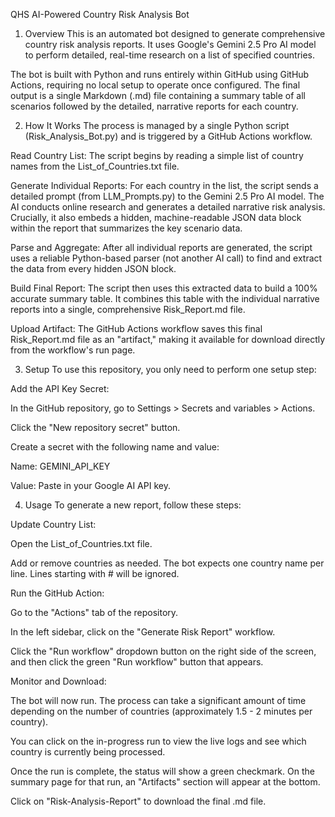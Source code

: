 QHS AI-Powered Country Risk Analysis Bot
1. Overview
This is an automated bot designed to generate comprehensive country risk analysis reports. It uses Google's Gemini 2.5 Pro AI model to perform detailed, real-time research on a list of specified countries.

The bot is built with Python and runs entirely within GitHub using GitHub Actions, requiring no local setup to operate once configured. The final output is a single Markdown (.md) file containing a summary table of all scenarios followed by the detailed, narrative reports for each country.

2. How It Works
The process is managed by a single Python script (Risk_Analysis_Bot.py) and is triggered by a GitHub Actions workflow.

Read Country List: The script begins by reading a simple list of country names from the List_of_Countries.txt file.

Generate Individual Reports: For each country in the list, the script sends a detailed prompt (from LLM_Prompts.py) to the Gemini 2.5 Pro AI model. The AI conducts online research and generates a detailed narrative risk analysis. Crucially, it also embeds a hidden, machine-readable JSON data block within the report that summarizes the key scenario data.

Parse and Aggregate: After all individual reports are generated, the script uses a reliable Python-based parser (not another AI call) to find and extract the data from every hidden JSON block.

Build Final Report: The script then uses this extracted data to build a 100% accurate summary table. It combines this table with the individual narrative reports into a single, comprehensive Risk_Report.md file.

Upload Artifact: The GitHub Actions workflow saves this final Risk_Report.md file as an "artifact," making it available for download directly from the workflow's run page.

3. Setup
To use this repository, you only need to perform one setup step:

Add the API Key Secret:

In the GitHub repository, go to Settings > Secrets and variables > Actions.

Click the "New repository secret" button.

Create a secret with the following name and value:

Name: GEMINI_API_KEY

Value: Paste in your Google AI API key.

4. Usage
To generate a new report, follow these steps:

Update Country List:

Open the List_of_Countries.txt file.

Add or remove countries as needed. The bot expects one country name per line. Lines starting with # will be ignored.

Run the GitHub Action:

Go to the "Actions" tab of the repository.

In the left sidebar, click on the "Generate Risk Report" workflow.

Click the "Run workflow" dropdown button on the right side of the screen, and then click the green "Run workflow" button that appears.

Monitor and Download:

The bot will now run. The process can take a significant amount of time depending on the number of countries (approximately 1.5 - 2 minutes per country).

You can click on the in-progress run to view the live logs and see which country is currently being processed.

Once the run is complete, the status will show a green checkmark. On the summary page for that run, an "Artifacts" section will appear at the bottom.

Click on "Risk-Analysis-Report" to download the final .md file.